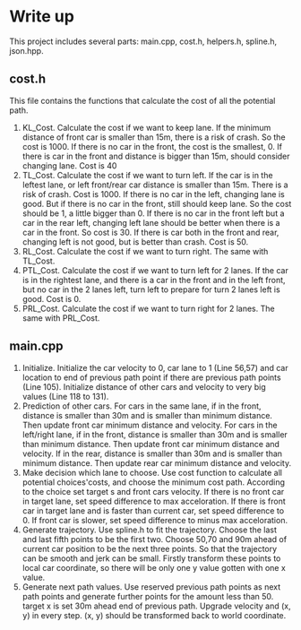 # Write up
  This project includes several parts: main.cpp, cost.h, helpers.h, spline.h, json.hpp.
  
## cost.h
  This file contains the functions that calculate the cost of all the potential path.
1. KL_Cost. Calculate the cost if we want to keep lane.
  If the minimum distance of front car is smaller than 15m, there is a risk of crash. So the cost is 1000. 
  If there is no car in the front, the cost is the smallest, 0.
  If there is car in the front and distance is bigger than 15m, should consider changing lane. Cost is 40
2. TL_Cost. Calculate the cost if we want to turn left.
  If the car is in the leftest lane, or left front/rear car distance is smaller than 15m. There is a risk of crash. Cost is 1000.
  If there is no car in the left, changing lane is good. But if there is no car in the front, still should keep lane. So the cost should be 1, a little bigger than 0.
  If there is no car in the front left but a car in the rear left, changing left lane should be better when there is a car in the front. So cost is 30.
  If there is car both in the front and rear, changing left is not good, but is better than crash. Cost is 50.
3. RL_Cost. Calculate the cost if we want to turn right.
  The same with TL_Cost.
4. PTL_Cost. Calculate the cost if we want to turn left for 2 lanes.
  If the car is in the rightest lane, and there is a car in the front and in the left front, but no car in the 2 lanes left, turn left to prepare for turn 2 lanes left is good. Cost is 0.
5. PRL_Cost. Calculate the cost if we want to turn right for 2 lanes.
  The same with PRL_Cost.

## main.cpp
1. Initialize.
  Initialize the car velocity to 0, car lane to 1 (Line 56,57) and car location to end of previous path point if there are previous path points (Line 105). Initialize distance of other cars and velocity to very big values (Line 118 to 131).
2. Prediction of other cars.
  For cars in the same lane, if in the front, distance is smaller than 30m and is smaller than minimum distance. Then update front car minimum distance and velocity. 
  For cars in the left/right lane, if in the front, distance is smaller than 30m and is smaller than minimum distance. Then update front car minimum distance and velocity. If in the rear, distance is smaller than 30m and is smaller than minimum distance. Then update rear car minimum distance and velocity.
3. Make decision which lane to choose.
  Use cost function to calculate all potential choices'costs, and choose the minimum cost path. According to the choice set target s and front cars velocity. If there is no front car in target lane, set speed difference to max acceloration. If there is front car in target lane and is faster than current car, set speed difference to 0. If front car is slower, set speed difference to minus max acceloration.
4. Generate trajectory.
  Use spline.h to fit the trajectory. Choose the last and last fifth points to be the first two. Choose 50,70 and 90m ahead of current car position to be the next three points. So that the trajectory can be smooth and jerk can be small. Firstly transform these points to local car coordinate, so there will be only one y value gotten with one x value.
5. Generate next path values.
  Use reserved previous path points as next path points and generate further points for the amount less than 50. target x is set 30m ahead end of previous path. Upgrade velocity and (x, y) in every step. (x, y) should be transformed back to world coordinate.
